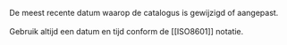 De meest recente datum waarop de catalogus is gewijzigd of aangepast.
<br/>
<br/>
Gebruik altijd een datum en tijd conform de [[ISO8601]] notatie.
